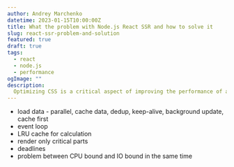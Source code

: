 ```yaml
---
author: Andrey Marchenko
datetime: 2023-01-15T10:00:00Z
title: What the problem with Node.js React SSR and how to solve it
slug: react-ssr-problem-and-solution
featured: true
draft: true
tags:
  - react
  - node.js
  - performance
ogImage: ""
description:
  Optimizing CSS is a critical aspect of improving the performance of any website. In this post, I will share my experience and knowledge on how to optimize CSS for better performance.
---
```



  - load data - parallel, cache data, dedup, keep-alive, background update, cache first
  - event loop
  - LRU cache for calculation
  - render only critical parts
  - deadlines
  - problem between CPU bound and IO bound in the same time
